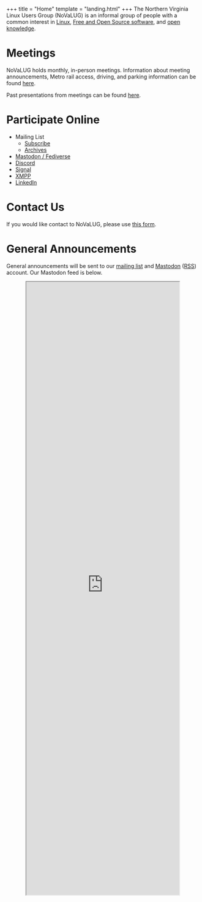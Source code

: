 +++
title = "Home"
template = "landing.html"
+++
The Northern Virginia Linux Users Group (NoVaLUG) is an informal group of people with a common 
interest in [Linux](https://www.linux.com/what-is-linux/), 
[Free and Open Source software](https://en.wikipedia.org/wiki/Free_and_open-source_software), and 
[open knowledge](https://en.wikipedia.org/wiki/Open_knowledge). 

# Meetings

NoVaLUG holds monthly, in-person meetings. Information about meeting announcements, Metro rail access, driving, and parking information 
can be found [here](@/meetings/index.md).

Past presentations from meetings can be found [here](@/presentations/_index.md).

# Participate Online

* Mailing List
  * [Subscribe](https://lists.firemountain.net/mailman/listinfo/novalug)
  * [Archives](https://lists.firemountain.net/pipermail/novalug/)
* [Mastodon / Fediverse](https://fosstodon.org/@novalug)
* [Discord](https://discord.gg/9Cc9QsdDbJ)
* [Signal](https://signal.group/#CjQKIGYAYkoVLdiHZjUhpfxZBa5s-XIZ8AyrMWo-GQh9lVcJEhBXh7NEH3GOHPYNd2Xhmq8H)
* [XMPP](https://xmpp:novalug@groups.sendero.snikket.chat/?join)
* [LinkedIn](https://www.linkedin.com/groups/13065244/)

# Contact Us

If you would like contact to NoVaLUG, 
please use [this form](https://docs.google.com/forms/d/e/1FAIpQLSdyC8ANvEhW3L6L9r5Xk_5mXJekfhsIKWGHJr29qty31nihqQ/viewform?usp=sf_link).

# General Announcements

General announcements will be sent to our [mailing list](https://lists.firemountain.net/pipermail/novalug/) and 
[Mastodon](https://fosstodon.org/@novalug) ([RSS](https://fosstodon.org/@novalug.rss)) account. Our Mastodon feed is below.

<div style="text-align: center">
<iframe style="margin: auto;" allowfullscreen sandbox="allow-top-navigation allow-scripts allow-popups allow-popups-to-escape-sandbox" width="400" height="1600" src="https://mastofeed.com/apiv2/feed?userurl=https%3A%2F%2Ffosstodon.org%2Fusers%2Fnovalug&theme=dark&size=100&header=true&replies=false&boosts=false"></iframe>
</div>

